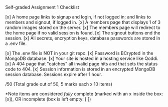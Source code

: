 Self-graded Assignment 1 Checklist

[x]  A home page links to signup and login, if not logged in; and links to members and signout, if logged in.
[x]  A members page that displays 1 of 3 random images stored on the server.
[x]  The members page will redirect to the home page if no valid session is found.
[x]  The signout buttons end the session.
[x]  All secrets, encryption keys, database passwords are stored in a .env file.

[x]  The .env file is NOT in your git repo.
[x]  Password is BCrypted in the MongoDB database.
[x]  Your site is hosted in a hosting service like Qoddi.
[x]  A 404 page that "catches" all invalid page hits and that sets the status code to 404.
[x]  Session information is stored in an encrypted MongoDB session database. Sessions expire after 1 hour.
 
/50 (Total grade out of 50, 5 marks each x 10 items)

*Note items are considered *fully* complete (marked with an x inside the box: [x]), OR incomplete (box is left empty: [ ])